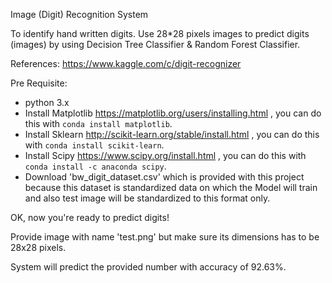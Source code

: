 Image (Digit) Recognition System

To identify hand written digits. Use 28*28 pixels images to predict digits (images) by using Decision Tree Classifier & Random Forest Classifier.
    
References:
    https://www.kaggle.com/c/digit-recognizer
    
Pre Requisite:
- python 3.x
- Install Matplotlib https://matplotlib.org/users/installing.html , you can do this with `conda install matplotlib`.
- Install Sklearn http://scikit-learn.org/stable/install.html , you can do this with `conda install scikit-learn`.
- Install Scipy https://www.scipy.org/install.html , you can do this with `conda install -c anaconda scipy`.
- Download 'bw_digit_dataset.csv' which is provided with this project because this dataset is standardized data on which the Model will train and also test image will be standardized to this format only.


OK, now you're ready to predict digits!


Provide image with name 'test.png' but make sure its dimensions has to be 28x28 pixels.

System will predict the provided number with accuracy of 92.63%.
